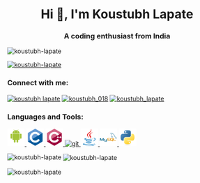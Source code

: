 <h1 align="center">Hi 👋, I'm Koustubh Lapate</h1>
<h3 align="center">A coding enthusiast from India</h3>

<p align="left"> <img src="https://komarev.com/ghpvc/?username=koustubh-lapate&label=Profile%20views&color=0e75b6&style=flat" alt="koustubh-lapate" /> </p>

<p align="left"> <a href="https://github.com/ryo-ma/github-profile-trophy"><img src="https://github-profile-trophy.vercel.app/?username=koustubh-lapate" alt="koustubh-lapate" /></a> </p>

<h3 align="left">Connect with me:</h3>
<p align="left">
<a href="https://linkedin.com/in/koustubh lapate" target="blank"><img align="center" src="https://raw.githubusercontent.com/rahuldkjain/github-profile-readme-generator/master/src/images/icons/Social/linked-in-alt.svg" alt="koustubh lapate" height="30" width="40" /></a>
<a href="https://www.codechef.com/users/koustubh_018" target="blank"><img align="center" src="https://cdn.jsdelivr.net/npm/simple-icons@3.1.0/icons/codechef.svg" alt="koustubh_018" height="30" width="40" /></a>
<a href="https://www.hackerrank.com/koustubh_lapate" target="blank"><img align="center" src="https://raw.githubusercontent.com/rahuldkjain/github-profile-readme-generator/master/src/images/icons/Social/hackerrank.svg" alt="koustubh_lapate" height="30" width="40" /></a>
</p>

<h3 align="left">Languages and Tools:</h3>
<p align="left"> <a href="https://developer.android.com" target="_blank"> <img src="https://raw.githubusercontent.com/devicons/devicon/master/icons/android/android-original-wordmark.svg" alt="android" width="40" height="40"/> </a> <a href="https://www.cprogramming.com/" target="_blank"> <img src="https://raw.githubusercontent.com/devicons/devicon/master/icons/c/c-original.svg" alt="c" width="40" height="40"/> </a> <a href="https://www.w3schools.com/cpp/" target="_blank"> <img src="https://raw.githubusercontent.com/devicons/devicon/master/icons/cplusplus/cplusplus-original.svg" alt="cplusplus" width="40" height="40"/> </a> <a href="https://git-scm.com/" target="_blank"> <img src="https://www.vectorlogo.zone/logos/git-scm/git-scm-icon.svg" alt="git" width="40" height="40"/> </a> <a href="https://www.java.com" target="_blank"> <img src="https://raw.githubusercontent.com/devicons/devicon/master/icons/java/java-original.svg" alt="java" width="40" height="40"/> </a> <a href="https://www.mysql.com/" target="_blank"> <img src="https://raw.githubusercontent.com/devicons/devicon/master/icons/mysql/mysql-original-wordmark.svg" alt="mysql" width="40" height="40"/> </a> <a href="https://www.python.org" target="_blank"> <img src="https://raw.githubusercontent.com/devicons/devicon/master/icons/python/python-original.svg" alt="python" width="40" height="40"/> </a> </p>

<p><img align="left" src="https://github-readme-stats.vercel.app/api/top-langs?username=koustubh-lapate&show_icons=true&locale=en&layout=compact" alt="koustubh-lapate" /></p>

<p>&nbsp;<img align="center" src="https://github-readme-stats.vercel.app/api?username=koustubh-lapate&show_icons=true&locale=en" alt="koustubh-lapate" /></p>

<p><img align="center" src="https://github-readme-streak-stats.herokuapp.com/?user=koustubh-lapate&" alt="koustubh-lapate" /></p>
